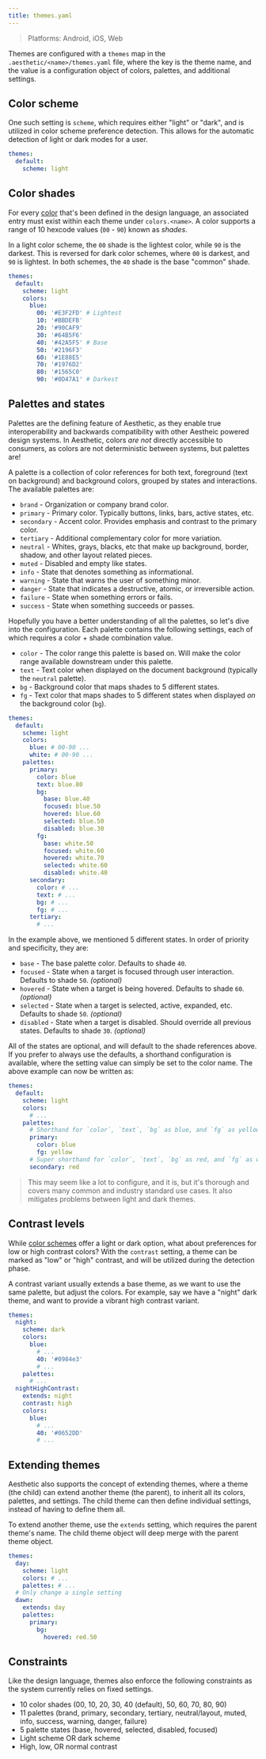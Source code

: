 ```yaml
---
title: themes.yaml
---
```


> Platforms: Android, iOS, Web

Themes are configured with a `themes` map in the `.aesthetic/<name>/themes.yaml` file, where the key
is the theme name, and the value is a configuration object of colors, palettes, and additional
settings.

## Color scheme

One such setting is `scheme`, which requires either "light" or "dark", and is utilized in color
scheme preference detection. This allows for the automatic detection of light or dark modes for a
user.

```yaml title="themes.yaml"
themes:
  default:
    scheme: light
```

## Color shades

For every [color](./language.md#colors) that's been defined in the design language, an associated
entry must exist within each theme under `colors.<name>`. A color supports a range of 10 hexcode
values (`00` - `90`) known as _shades_.

In a light color scheme, the `00` shade is the lightest color, while `90` is the darkest. This is
reversed for dark color schemes, where `00` is darkest, and `90` is lightest. In both schemes, the
`40` shade is the base "common" shade.

```yaml title="themes.yaml"
themes:
  default:
    scheme: light
    colors:
      blue:
        00: '#E3F2FD' # Lightest
        10: '#BBDEFB'
        20: '#90CAF9'
        30: '#64B5F6'
        40: '#42A5F5' # Base
        50: '#2196F3'
        60: '#1E88E5'
        70: '#1976D2'
        80: '#1565C0'
        90: '#0D47A1' # Darkest
```

## Palettes and states

Palettes are the defining feature of Aesthetic, as they enable true interoperability and backwards
compatibility with other Aestheic powered design systems. In Aesthetic, colors _are not_ directly
accessible to consumers, as colors are not deterministic between systems, but palettes are!

A palette is a collection of color references for both text, foreground (text on background) and
background colors, grouped by states and interactions. The available palettes are:

- `brand` - Organization or company brand color.
- `primary` - Primary color. Typically buttons, links, bars, active states, etc.
- `secondary` - Accent color. Provides emphasis and contrast to the primary color.
- `tertiary` - Additional complementary color for more variation.
- `neutral` - Whites, grays, blacks, etc that make up background, border, shadow, and other layout
  related pieces.
- `muted` - Disabled and empty like states.
- `info` - State that denotes something as informational.
- `warning` - State that warns the user of something minor.
- `danger` - State that indicates a destructive, atomic, or irreversible action.
- `failure` - State when something errors or fails.
- `success` - State when something succeeds or passes.

Hopefully you have a better understanding of all the palettes, so let's dive into the configuration.
Each palette contains the following settings, each of which requires a color + shade combination
value.

- `color` - The color range this palette is based on. Will make the color range available downstream
  under this palette.
- `text` - Text color when displayed on the document background (typically the `neutral` palette).
- `bg` - Background color that maps shades to 5 different states.
- `fg` - Text color that maps shades to 5 different states when displayed _on_ the background color
  (`bg`).

```yaml title="themes.yaml"
themes:
  default:
    scheme: light
    colors:
      blue: # 00-90 ...
      white: # 00-90 ...
    palettes:
      primary:
        color: blue
        text: blue.80
        bg:
          base: blue.40
          focused: blue.50
          hovered: blue.60
          selected: blue.50
          disabled: blue.30
        fg:
          base: white.50
          focused: white.60
          hovered: white.70
          selected: white.60
          disabled: white.40
      secondary:
        color: # ...
        text: # ...
        bg: # ...
        fg: # ...
      tertiary:
        # ...
```

In the example above, we mentioned 5 different states. In order of priority and specificity, they
are:

- `base` - The base palette color. Defaults to shade `40`.
- `focused` - State when a target is focused through user interaction. Defaults to shade `50`.
  _(optional)_
- `hovered` - State when a target is being hovered. Defaults to shade `60`. _(optional)_
- `selected` - State when a target is selected, active, expanded, etc. Defaults to shade `50`.
  _(optional)_
- `disabled` - State when a target is disabled. Should override all previous states. Defaults to
  shade `30`. _(optional)_

All of the states are optional, and will default to the shade references above. If you prefer to
always use the defaults, a shorthand configuration is available, where the setting value can simply
be set to the color name. The above example can now be written as:

```yaml title="themes.yaml"
themes:
  default:
    scheme: light
    colors:
      # ...
    palettes:
      # Shorthand for `color`, `text`, `bg` as blue, and `fg` as yellow.
      primary:
        color: blue
        fg: yellow
      # Super shorthand for `color`, `text`, `bg` as red, and `fg` as white (implicit).
      secondary: red
```

> This may seem like a lot to configure, and it is, but it's thorough and covers many common and
> industry standard use cases. It also mitigates problems between light and dark themes.

## Contrast levels

While [color schemes](#color-scheme) offer a light or dark option, what about preferences for low or
high contrast colors? With the `contrast` setting, a theme can be marked as "low" or "high"
contrast, and will be utilized during the detection phase.

A contrast variant usually extends a base theme, as we want to use the same palette, but adjust the
colors. For example, say we have a "night" dark theme, and want to provide a vibrant high contrast
variant.

```yaml title="themes.yaml"
themes:
  night:
    scheme: dark
    colors:
      blue:
        # ...
        40: '#0984e3'
        # ...
    palettes:
      # ...
  nightHighContrast:
    extends: night
    contrast: high
    colors:
      blue:
        # ...
        40: '#0652DD'
        # ...
```

## Extending themes

Aesthetic also supports the concept of extending themes, where a theme (the child) can extend
another theme (the parent), to inherit all its colors, palettes, and settings. The child theme can
then define individual settings, instead of having to define them all.

To extend another theme, use the `extends` setting, which requires the parent theme's name. The
child theme object will deep merge with the parent theme object.

```yaml title="themes.yaml"
themes:
  day:
    scheme: light
    colors: # ...
    palettes: # ...
  # Only change a single setting
  dawn:
    extends: day
    palettes:
      primary:
        bg:
          hovered: red.50
```

## Constraints

Like the design language, themes also enforce the following constraints as the system currently
relies on fixed settings.

- 10 color shades (00, 10, 20, 30, 40 (default), 50, 60, 70, 80, 90)
- 11 palettes (brand, primary, secondary, tertiary, neutral/layout, muted, info, success, warning,
  danger, failure)
- 5 palette states (base, hovered, selected, disabled, focused)
- Light scheme OR dark scheme
- High, low, OR normal contrast
